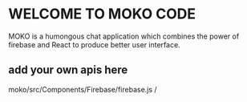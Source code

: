 # WELCOME TO MOKO CODE

MOKO is a humongous chat application which combines the power of firebase and React to produce better user interface.

## add your own apis here
moko/src/Components/Firebase/firebase.js /

